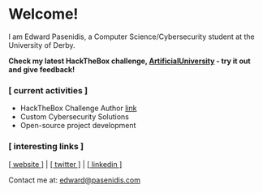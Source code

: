# Welcome!

I am Edward Pasenidis, a Computer Science/Cybersecurity student at the University of Derby.

**Check my latest HackTheBox challenge, [ArtificialUniversity](https://app.hackthebox.com/challenges/735) - try it out and give feedback!**

### [ current activities ]
- HackTheBox Challenge Author [link](https://app.hackthebox.com/users/1288470)
- Custom Cybersecurity Solutions
- Open-source project development

### [ interesting links ]
[[ website ]](https://pasenidis.com) | [[ twitter ]](https://twitter.com/EdwardPasenidis) | [[ linkedin ]](https://linkedin.com/in/pasenidis)

Contact me at: [edward@pasenidis.com](mailto:edward@pasenidis.com)
